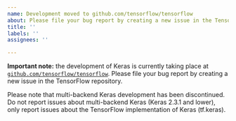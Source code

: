 ```yaml
---
name: Development moved to github.com/tensorflow/tensorflow
about: Please file your bug report by creating a new issue in the TensorFlow repository.
title: ''
labels: ''
assignees: ''

---
```


**Important note:** the development of Keras is currently taking place at [`github.com/tensorflow/tensorflow`](https://github.com/tensorflow/tensorflow). Please file your bug report by creating a new issue in the TensorFlow repository.

Please note that multi-backend Keras development has been discontinued. Do not report issues about multi-backend Keras (Keras 2.3.1 and lower), only report issues about the TensorFlow implementation of Keras (tf.keras).
